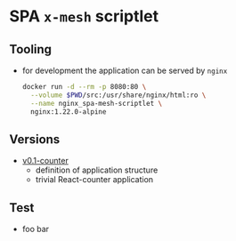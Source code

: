 # SPA `x-mesh` scriptlet

## Tooling
- for development the application can be served by `nginx`
  ```bash
  docker run -d --rm -p 8080:80 \
    --volume $PWD/src:/usr/share/nginx/html:ro \
    --name nginx_spa-mesh-scriptlet \
    nginx:1.22.0-alpine
  ```

## Versions
- [v0.1-counter](https://rawcdn.githack.com/mhrachovec/spa-mesh-bookmarklet/v0.1-counter/src/index.html?min=1)
  - definition of application structure
  - trivial React-counter application

## Test
- foo bar
